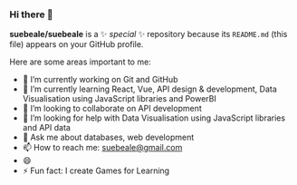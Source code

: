 ### Hi there 👋


**suebeale/suebeale** is a ✨ _special_ ✨ repository because its `README.md` (this file) appears on your GitHub profile.

Here are some areas important to me:

- 🔭 I’m currently working on Git and GitHub
- 🌱 I’m currently learning React, Vue, API design & development, Data Visualisation using JavaScript libraries and PowerBI
- 👯 I’m looking to collaborate on API development
- 🤔 I’m looking for help with Data Visualisation using JavaScript libraries and API data
- 💬 Ask me about databases, web development
- 📫 How to reach me: suebeale@gmail.com
- 😄
- ⚡ Fun fact: I create Games for Learning

